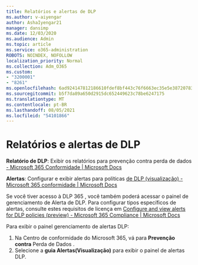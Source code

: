 ```yaml
---
title: Relatórios e alertas de DLP
ms.author: v-aiyengar
author: AshaIyengar21
manager: dansimp
ms.date: 12/03/2020
ms.audience: Admin
ms.topic: article
ms.service: o365-administration
ROBOTS: NOINDEX, NOFOLLOW
localization_priority: Normal
ms.collection: Adm_O365
ms.custom:
- "3200001"
- "8261"
ms.openlocfilehash: 6ad924147812186610fdef8bf443c76f6663ec35e5e38720783fd4b0369bc579
ms.sourcegitcommit: b5f7da89a650d2915dc652449623c78be6247175
ms.translationtype: MT
ms.contentlocale: pt-BR
ms.lasthandoff: 08/05/2021
ms.locfileid: "54101866"
---
```

# <a name="dlp-reporting-and-alerts"></a>Relatórios e alertas de DLP

**Relatório de DLP**: Exibir os relatórios para prevenção contra perda de dados [- Microsoft 365 Conformidade | Microsoft Docs](https://docs.microsoft.com/microsoft-365/compliance/view-the-dlp-reports?view=o365-worldwide&preserve-view=true)

**Alertas**: Configurar e exibir alertas para políticas [de DLP (visualização) - Microsoft 365 conformidade | Microsoft Docs](https://docs.microsoft.com/microsoft-365/compliance/dlp-configure-view-alerts-policies?view=o365-worldwide&preserve-view=true)

 Se você tiver acesso à DLP 365 , você também poderá acessar o painel de gerenciamento de Alerta de DLP.  Para configurar tipos específicos de alertas, consulte estes requisitos de licença em [Configure and view alerts for DLP policies (preview) - Microsoft 365 Compliance | Microsoft Docs](https://docs.microsoft.com/microsoft-365/compliance/dlp-configure-view-alerts-policies?view=o365-worldwide#licensing-for-alert-configuration-options&preserve-view=true)

Para exibir o painel gerenciamento de alertas DLP:

1. Na Centro de conformidade do Microsoft 365, vá para **Prevenção contra** Perda de Dados .
1. Selecione a **guia Alertas(Visualização)** para exibir o painel de alertas DLP.